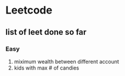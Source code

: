 # Leetcode

## list of leet done so far

### Easy
1. miximum wealth between different account
2. kids with max # of candies
